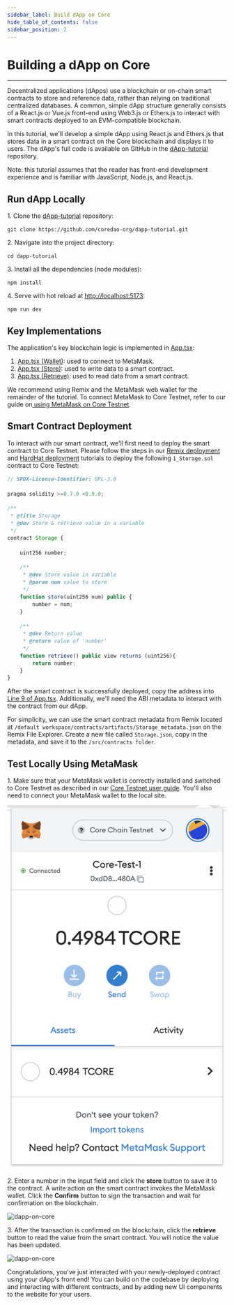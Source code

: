 ```yaml
---
sidebar_label: Build dApp on Core
hide_table_of_contents: false
sidebar_position: 2
---
```


# Building a dApp on Core
---

Decentralized applications (dApps) use a blockchain or on-chain smart contracts to store and reference data, rather than relying on traditional centralized databases. A common, simple dApp structure generally consists of a React.js or Vue.js front-end using Web3.js or Ethers.js to interact with smart contracts deployed to an EVM-compatible blockchain.

In this tutorial, we'll develop a simple dApp using React.js and Ethers.js that stores data in a smart contract on the Core blockchain and displays it to users. The dApp's full code is available on GitHub in the [dApp-tutorial](https://github.com/coredao-org/dapp-tutorial/tree/master) repository.

Note: this tutorial assumes that the reader has front-end development experience and is familiar with JavaScript, Node.js, and React.js.

## Run dApp Locally

1\. Clone the [dApp-tutorial](https://github.com/coredao-org/dapp-tutorial/tree/master) repository:

```
git clone https://github.com/coredao-org/dapp-tutorial.git
```

2\. Navigate into the project directory:

```
cd dapp-tutorial
```

3\. Install all the dependencies (node modules):

```
npm install
```

4\. Serve with hot reload at [http://localhost:5173](http://localhost:5173/):

```
npm run dev
```

## Key Implementations

The application's key blockchain logic is implemented in [App.tsx](https://github.com/coredao-org/dapp-tutorial/blob/master/src/components/App.tsx):

1. [App.tsx (Wallet)](https://github.com/coredao-org/dapp-tutorial/blob/master/src/components/App.tsx#L16): used to connect to MetaMask.
2. [App.tsx (Store)](https://github.com/coredao-org/dapp-tutorial/blob/master/src/components/App.tsx#L54): used to write data to a smart contract.
3. [App.tsx (Retrieve)](https://github.com/coredao-org/dapp-tutorial/blob/master/src/components/App.tsx#L83): used to read data from a smart contract.

We recommend using Remix and the MetaMask web wallet for the remainder of the tutorial. To connect MetaMask to Core Testnet, refer to our guide on[ using MetaMask on Core Testnet](https://docs.coredao.org/developer/develop-on-core/using-core-testnet/connect-to-core-testnet).

## Smart Contract Deployment

To interact with our smart contract, we'll first need to deploy the smart contract to Core Testnet. Please follow the steps in our [Remix deployment](./remix.md) and [HardHat deployment](./hardhat.md) tutorials to deploy the following `1_Storage.sol` contract to Core Testnet:

```javascript
// SPDX-License-Identifier: GPL-3.0

pragma solidity >=0.7.0 <0.9.0;

/**
 * @title Storage
 * @dev Store & retrieve value in a variable
 */
contract Storage {

    uint256 number;

    /**
     * @dev Store value in variable
     * @param num value to store
     */
    function store(uint256 num) public {
        number = num;
    }

    /**
     * @dev Return value 
     * @return value of 'number'
     */
    function retrieve() public view returns (uint256){
        return number;
    }
}
```

After the smart contract is successfully deployed, copy the address into [Line 9 of App.tsx](https://github.com/coredao-org/dapp-tutorial/blob/master/src/components/App.tsx#L9). Additionally, we'll need the ABI metadata to interact with the contract from our dApp.

For simplicity, we can use the smart contract metadata from Remix located at `/default workspace/contracts/artifacts/Storage_metadata.json` on the Remix File Explorer. Create a new file called `Storage.json`, copy in the metadata, and save it to the `/src/contracts folder`.

## Test Locally Using MetaMask

1\. Make sure that your MetaMask wallet is correctly installed and switched to Core Testnet as described in our [Core Testnet user guide](./core-testnet-wallet-config.md). You'll also need to connect your MetaMask wallet to the local site.

![dapp-on-core](../../static/img/dapp/dapp-1.png)

2\. Enter a number in the input field and click the **store** button to save it to the contract. A write action on the smart contract invokes the MetaMask wallet. Click the **Confirm** button to sign the transaction and wait for confirmation on the blockchain.

![dapp-on-core](../../static/img/dapp/dapp-2.avif)

3\. After the transaction is confirmed on the blockchain, click the **retrieve** button to read the value from the smart contract. You will notice the value has been updated.

![dapp-on-core](../../static/img/dapp/dapp-3.avif)

Congratulations, you've just interacted with your newly-deployed contract using your dApp's front end! You can build on the codebase by deploying and interacting with different contracts, and by adding new UI components to the website for your users.
